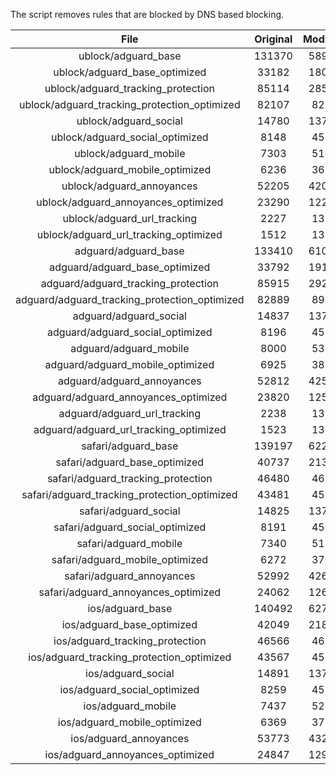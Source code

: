 The script removes rules that are blocked by DNS based blocking.


| File | Original | Modified |
|:----:|:-----:|:-----:|
| ublock/adguard_base | 131370 | 58931 |
| ublock/adguard_base_optimized | 33182 | 18066 |
| ublock/adguard_tracking_protection | 85114 | 28529 |
| ublock/adguard_tracking_protection_optimized | 82107 | 8214 |
| ublock/adguard_social | 14780 | 13706 |
| ublock/adguard_social_optimized | 8148 | 4541 |
| ublock/adguard_mobile | 7303 | 5142 |
| ublock/adguard_mobile_optimized | 6236 | 3673 |
| ublock/adguard_annoyances | 52205 | 42009 |
| ublock/adguard_annoyances_optimized | 23290 | 12289 |
| ublock/adguard_url_tracking | 2227 | 1354 |
| ublock/adguard_url_tracking_optimized | 1512 | 1351 |
| adguard/adguard_base | 133410 | 61009 |
| adguard/adguard_base_optimized | 33792 | 19102 |
| adguard/adguard_tracking_protection | 85915 | 29271 |
| adguard/adguard_tracking_protection_optimized | 82889 | 8940 |
| adguard/adguard_social | 14837 | 13767 |
| adguard/adguard_social_optimized | 8196 | 4588 |
| adguard/adguard_mobile | 8000 | 5329 |
| adguard/adguard_mobile_optimized | 6925 | 3853 |
| adguard/adguard_annoyances | 52812 | 42529 |
| adguard/adguard_annoyances_optimized | 23820 | 12577 |
| adguard/adguard_url_tracking | 2238 | 1363 |
| adguard/adguard_url_tracking_optimized | 1523 | 1360 |
| safari/adguard_base | 139197 | 62225 |
| safari/adguard_base_optimized | 40737 | 21385 |
| safari/adguard_tracking_protection | 46480 | 4665 |
| safari/adguard_tracking_protection_optimized | 43481 | 4513 |
| safari/adguard_social | 14825 | 13750 |
| safari/adguard_social_optimized | 8191 | 4574 |
| safari/adguard_mobile | 7340 | 5184 |
| safari/adguard_mobile_optimized | 6272 | 3709 |
| safari/adguard_annoyances | 52992 | 42630 |
| safari/adguard_annoyances_optimized | 24062 | 12654 |
| ios/adguard_base | 140492 | 62733 |
| ios/adguard_base_optimized | 42049 | 21890 |
| ios/adguard_tracking_protection | 46566 | 4675 |
| ios/adguard_tracking_protection_optimized | 43567 | 4523 |
| ios/adguard_social | 14891 | 13789 |
| ios/adguard_social_optimized | 8259 | 4595 |
| ios/adguard_mobile | 7437 | 5229 |
| ios/adguard_mobile_optimized | 6369 | 3751 |
| ios/adguard_annoyances | 53773 | 43296 |
| ios/adguard_annoyances_optimized | 24847 | 12981 |